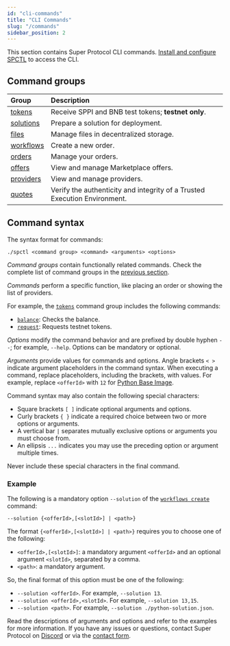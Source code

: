 ```yaml
---
id: "cli-commands"
title: "CLI Commands"
slug: "/commands"
sidebar_position: 2
---
```


This section contains Super Protocol CLI commands. [Install and configure SPCTL](/cli) to access the CLI.

## Command groups

| **Group** | **Description** |
| :- | :- |
| [tokens](/cli/commands/tokens) | Receive SPPI and BNB test tokens; **testnet only**. |
| [solutions](/cli/commands/solutions) | Prepare a <a id="solution"><span className="dashed-underline">solution</span></a> for deployment. |
| [files](/cli/commands/files) | Manage files in decentralized storage. |
| [workflows](/cli/commands/workflows) | Create a new <a id="order"><span className="dashed-underline">order</span></a>. |
| [orders](/cli/commands/orders) | Manage your orders. |
| [offers](/cli/commands/offers) | View and manage Marketplace <a id="offer"><span className="dashed-underline">offers</span></a>. |
| [providers](/cli/commands/providers) | View and manage providers. |
| [quotes](/cli/commands/quotes) | Verify the authenticity and integrity of a <a id="tee"><span className="dashed-underline">Trusted Execution Environment</span></a>. |

## Command syntax

The syntax format for commands:

```
./spctl <command group> <command> <arguments> <options>
```

_Command groups_ contain functionally related commands. Check the complete list of command groups in the [previous section](/cli/commands#command-groups).

_Commands_ perform a specific function, like placing an order or showing the list of providers.

For example, the [`tokens`](/cli/commands/tokens) command group includes the following commands:

- [`balance`](/cli/commands/tokens/balance): Checks the balance.
- [`request`](/cli/commands/tokens/request): Requests testnet tokens.

_Options_ modify the command behavior and are prefixed by double hyphen `--`; for example, `--help`. Options can be mandatory or optional.

_Arguments_ provide values for commands and options. Angle brackets `< >` indicate argument placeholders in the command syntax. When executing a command, replace placeholders, including the brackets, with values. For example, replace `<offerId>` with `12` for [Python Base Image](https://marketplace.superprotocol.com/?offer=offerId%3D12).

Command syntax may also contain the following special characters:

- Square brackets `[ ]` indicate optional arguments and options.
- Curly brackets `{ }` indicate a required choice between two or more options or arguments.
- A vertical bar `|` separates mutually exclusive options or arguments you must choose from.
- An ellipsis `...` indicates you may use the preceding option or argument multiple times.

Never include these special characters in the final command.

### Example

The following is a mandatory option `--solution` of the [`workflows create`](/cli/commands/workflows/create) command:

```
--solution {<offerId>,[<slotId>] | <path>}
```

The format `{<offerId>,[<slotId>] | <path>}` requires you to choose one of the following:

- `<offerId>,[<slotId>]`: a mandatory argument `<offerId>` and an optional argument `<slotId>`, separated by a comma.
- `<path>`: a mandatory argument.

So, the final format of this option must be one of the following:

- `--solution <offerId>`. For example, `--solution 13`.
- `--solution <offerId>,<slotId>`. For example, `--solution 13,15`.
- `--solution <path>`. For example, `--solution ./python-solution.json`.

Read the descriptions of arguments and options and refer to the examples for more information. If you have any issues or questions, contact Super Protocol on [Discord](https://discord.gg/superprotocol) or via the [contact form](https://superprotocol.zendesk.com/hc/en-us/requests/new).